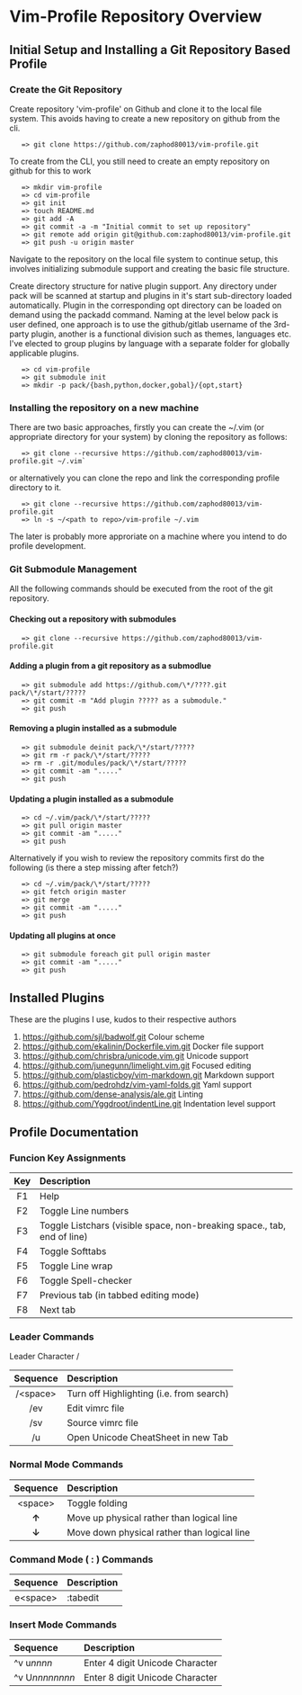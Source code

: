 # Vim-Profile Repository Overview

## Initial Setup and Installing a Git Repository Based Profile 

### Create the Git Repository
Create repository 'vim-profile' on Github and clone it to the local file system. This avoids having to create a new
repository on github from the cli.
```
   => git clone https://github.com/zaphod80013/vim-profile.git
```

To create from the CLI, you still need to create an empty repository on github for this to work
```
   => mkdir vim-profile
   => cd vim-profile
   => git init
   => touch README.md
   => git add -A
   => git commit -a -m "Initial commit to set up repository"
   => git remote add origin git@github.com:zaphod80013/vim-profile.git
   => git push -u origin master
```

Navigate to the repository on the local file system to continue setup, this involves initializing submodule support and creating the basic file structure. 

Create directory structure for native plugin support. Any directory under pack will be scanned at startup and plugins in
it's start sub-directory loaded automatically. Plugin in the corresponding opt directory can be loaded on demand using the 
packadd command. Naming at the level below pack is user defined, one approach is to use the github/gitlab username of the
3rd-party plugin, another is a functional division such as themes, languages etc. I've elected to group plugins by language
with a separate folder for globally applicable plugins.

```
   => cd vim-profile
   => git submodule init
   => mkdir -p pack/{bash,python,docker,gobal}/{opt,start}
```

### Installing the repository on a new machine

There are two basic approaches, firstly you can create the ~/.vim (or appropriate directory for your system) by cloning 
the repository as follows:
```
   => git clone --recursive https://github.com/zaphod80013/vim-profile.git ~/.vim`
```
or alternatively you can clone the repo and link the corresponding profile directory to it.
```
   => git clone --recursive https://github.com/zaphod80013/vim-profile.git 
   => ln -s ~/<path to repo>/vim-profile ~/.vim
```

The later is probably more approriate on a machine where you intend to do profile development.

### Git Submodule Management

All the following commands should be executed from the root of the git repository.

#### Checking out a repository with submodules
```
   => git clone --recursive https://github.com/zaphod80013/vim-profile.git
```

#### Adding a plugin from a git repository as a submodlue 
```
   => git submodule add https://github.com/\*/????.git pack/\*/start/?????
   => git commit -m "Add plugin ????? as a submodule."
   => git push
```

#### Removing a plugin installed as a submodule
```
   => git submodule deinit pack/\*/start/?????
   => git rm -r pack/\*/start/?????
   => rm -r .git/modules/pack/\*/start/?????
   => git commit -am "....."
   => git push
```

#### Updating a plugin installed as a submodule
```
   => cd ~/.vim/pack/\*/start/?????
   => git pull origin master
   => git commit -am "....."
   => git push
```

Alternatively if you wish to review the repository commits first do the following (is there a step missing after fetch?)
```
   => cd ~/.vim/pack/\*/start/?????
   => git fetch origin master
   => git merge
   => git commit -am "....."   
   => git push
```

#### Updating all plugins at once
```
   => git submodule foreach git pull origin master
   => git commit -am "....."
   => git push
```

## Installed Plugins

These are the plugins I use, kudos to their respective authors

1.   https://github.com/sjl/badwolf.git             Colour scheme
1.   https://github.com/ekalinin/Dockerfile.vim.git Docker file support
1.   https://github.com/chrisbra/unicode.vim.git    Unicode support
1.   https://github.com/junegunn/limelight.vim.git  Focused editing
1.   https://github.com/plasticboy/vim-markdown.git Markdown support
1.   https://github.com/pedrohdz/vim-yaml-folds.git Yaml support
1.   https://github.com/dense-analysis/ale.git      Linting
1.   https://github.com/Yggdroot/indentLine.git     Indentation level support


## Profile Documentation
### Funcion Key Assignments

| Key  |Description| 
|:----:|:----------------
| F1   |Help
| F2   | Toggle Line numbers             
| F3   | Toggle Listchars (visible space, non-breaking space., tab, end of line) 
| F4   | Toggle Softtabs  
| F5   | Toggle Line wrap 
| F6   | Toggle Spell-checker    
| F7   | Previous tab (in tabbed editing mode) 
| F8   | Next tab 

### Leader Commands
Leader Character /

| Sequence  |Description| 
|:----:|:----------------
|/\<space>| Turn off Highlighting (i.e. from search)	
|/ev|Edit vimrc file
|/sv|Source vimrc file
|/u|Open Unicode CheatSheet in new Tab

### Normal Mode Commands

| Sequence  |Description| 
|:----:|:----------------
|\<space>|Toggle folding
| **&#x2191;**| Move up physical rather than logical line
| **&#x2193;**| Move down physical rather than logical line

### Command Mode ( : ) Commands

| Sequence  |Description| 
|:----:|:----------------
|e\<space>|:tabedit

### Insert Mode Commands

| Sequence  |Description| 
|:----|:----------------
|^v u*nnnn*|Enter 4 digit Unicode Character
|^v U*nnnnnnnn*|Enter 8 digit Unicode Character
 


